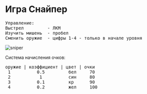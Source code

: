 # Игра Снайпер

<pre>Управление:
Выстрел			- ЛКМ
Изучить мишень 	- пробел
Сменить оружие	- цифры 1-4 - только в начале уровня
</pre>
<img src="https://i.ibb.co/jLz1wPd/sniper.png" alt="sniper" border="0"><br>

Система начисления очков:
<pre>
оружие | коэффициент | цвет | очки
 1			0.5			бел		70
 2 			 1			син		80
 3 			0.1			кр		90
 4 			0.2			жел		100</pre>

